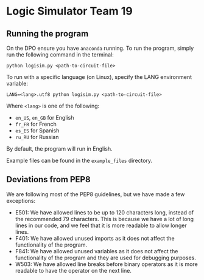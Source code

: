 # Logic Simulator Team 19

## Running the program

On the DPO ensure you have `anaconda` running.
To run the program, simply run the following command in the terminal:

```
python logisim.py <path-to-circuit-file>
```

To run with a specific language (on Linux), specify the LANG environment variable:

```
LANG=<lang>.utf8 python logisim.py <path-to-circuit-file>
```

Where `<lang>` is one of the following:

- `en_US`, `en_GB` for English
- `fr_FR` for French
- `es_ES` for Spanish
- `ru_RU` for Russian

By default, the program will run in English.

Example files can be found in the `example_files` directory.

## Deviations from PEP8

We are following most of the PEP8 guidelines, but we have made a few exceptions:

- E501: We have allowed lines to be up to 120 characters long, instead of the recommended 79 characters. This is because we have a lot of long lines in our code, and we feel that it is more readable to allow longer lines.
- F401: We have allowed unused imports as it does not affect the functionality of the program.
- F841: We have allowed unused variables as it does not affect the functionality of the program and they are used for debugging purposes.
- W503: We have allowed line breaks before binary operators as it is more readable to have the operator on the next line.
